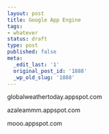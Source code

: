 ```yaml
---
layout: post
title: Google App Engine
tags:
- whatever
status: draft
type: post
published: false
meta:
  _edit_last: '1'
  original_post_id: '1888'
  _wp_old_slug: '1888'
---
```

globalweathertoday.appspot.com

azaleammm.appspot.com

mooo.appspot.com
